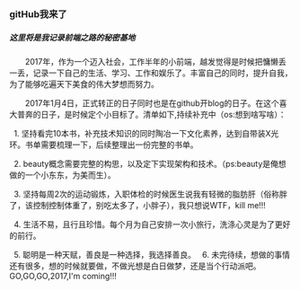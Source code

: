 ### gitHub我来了
##### 这里将是我记录前端之路的秘密基地
　　2017年，作为一个迈入社会，工作半年的小前端，越发觉得是时候把慵懒丢一丢，记录一下自己的生活、学习、工作和娱乐了。丰富自己的同时，提升自我，为了能够吃遍天下美食的伟大梦想而努力。  
  
　　2017年1月4日，正式转正的日子同时也是在github开blog的日子。在这个喜大普奔的日子，是时候定个小目标了。清单如下,持续补充中（os:想到啥写啥）：  
  
   1. 坚持看完10本书，补充技术知识的同时陶冶一下文化素养，达到自带装X光环。书单需要梳理一下，后续整理出一份完整的书单。  
   
   2. beauty概念需要完整的构思，以及定下实现架构和技术。（ps:beauty是俺想做的一个小东东，为美而生）。  
   
   3. 坚持每周2次的运动锻炼，入职体检的时候医生说我有轻微的脂肪肝（俗称胖了，该控制控制体重了，别吃太多了，小胖子），我只想说WTF，kill me!!!  
   
   4. 生活不易，且行且珍惜。每个月为自己安排一次小旅行，洗涤心灵是为了更好的前行。  
   
   5. 聪明是一种天赋，善良是一种选择，我选择善良。
   6. 未完待续，想做的事情还有很多，想的时候就要做，不做光想是白日做梦，还是当个行动派吧。GO,GO,GO,2017,I'm coming!!!
